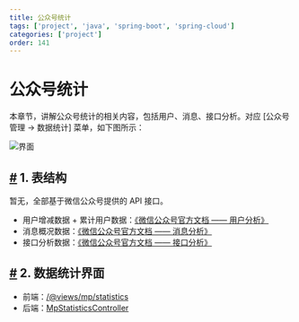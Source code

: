 ```yaml
---
title: 公众号统计
tags: ['project', 'java', 'spring-boot', 'spring-cloud']
categories: ['project']
order: 141
---
```

# 公众号统计

本章节，讲解公众号统计的相关内容，包括用户、消息、接口分析。对应 [公众号管理 -> 数据统计] 菜单，如下图所示：

 ![界面](https://cloud.iocoder.cn/img/%E5%85%AC%E4%BC%97%E5%8F%B7%E6%89%8B%E5%86%8C/%E5%85%AC%E4%BC%97%E5%8F%B7%E7%BB%9F%E8%AE%A1/%E7%95%8C%E9%9D%A2.png)

 ## [#](#_1-表结构) 1. 表结构

 暂无，全部基于微信公众号提供的 API 接口。

 * 用户增减数据 + 累计用户数据：[《微信公众号官方文档 —— 用户分析》](https://developers.weixin.qq.com/doc/offiaccount/Analytics/User_Analysis_Data_Interface.html)
* 消息概况数据：[《微信公众号官方文档 —— 消息分析》](https://developers.weixin.qq.com/doc/offiaccount/Analytics/Message_analysis_data_interface.html)
* 接口分析数据：[《微信公众号官方文档 —— 接口分析》](https://developers.weixin.qq.com/doc/offiaccount/Analytics/Analytics_API.html)

 ## [#](#_2-数据统计界面) 2. 数据统计界面

 * 前端：[/@views/mp/statistics](https://github.com/yudaocode/yudao-ui-admin-vue2/blob/master/src/views/mp/statistics/index.vue)
* 后端：[MpStatisticsController](https://github.com/YunaiV/yudao-cloud/blob/master/yudao-module-mp/yudao-module-mp-biz/src/main/java/cn/iocoder/yudao/module/mp/controller/admin/statistics/MpStatisticsController.java)
